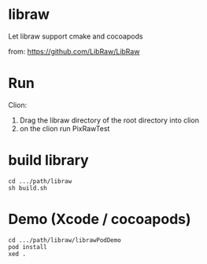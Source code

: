 # libraw
Let libraw support cmake and cocoapods

from: https://github.com/LibRaw/LibRaw

# Run
Clion:
1. Drag the libraw directory of the root directory into clion
2. on the clion run PixRawTest

# build library
``` 
cd .../path/libraw
sh build.sh
```

# Demo (Xcode / cocoapods)
```
cd .../path/libraw/librawPodDemo
pod install
xed .
```
